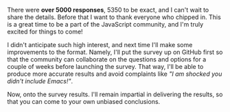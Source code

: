 There were **over 5000 responses**, 5350 to be exact, and I can't wait to share the details. Before that I want to thank everyone who chipped in. This is a great time to be a part of the JavaScript community, and I'm truly excited for things to come!

I didn't anticipate such high interest, and next time I'll make some improvements to the format. Namely, I'll put the survey up on GitHub first so that the community can collaborate on the questions and options for a couple of weeks before launching the survey. That way, I'll be able to produce more accurate results and avoid complaints like _"I am shocked you didn't include Emacs!"_.

Now, onto the survey results. I'll remain impartial in delivering the results, so that you can come to your own unbiased conclusions.
